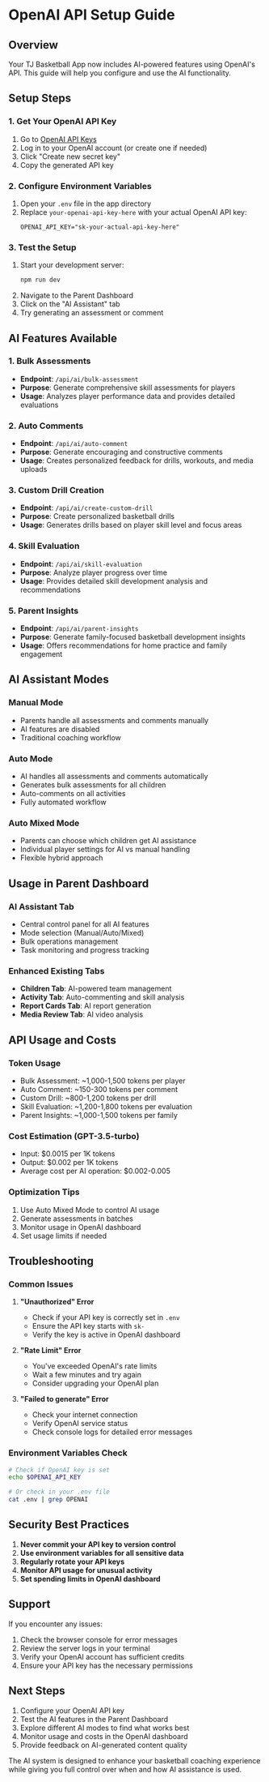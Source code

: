 # OpenAI API Setup Guide

## Overview
Your TJ Basketball App now includes AI-powered features using OpenAI's API. This guide will help you configure and use the AI functionality.

## Setup Steps

### 1. Get Your OpenAI API Key
1. Go to [OpenAI API Keys](https://platform.openai.com/api-keys)
2. Log in to your OpenAI account (or create one if needed)
3. Click "Create new secret key"
4. Copy the generated API key

### 2. Configure Environment Variables
1. Open your `.env` file in the app directory
2. Replace `your-openai-api-key-here` with your actual OpenAI API key:
   ```
   OPENAI_API_KEY="sk-your-actual-api-key-here"
   ```

### 3. Test the Setup
1. Start your development server:
   ```bash
   npm run dev
   ```
2. Navigate to the Parent Dashboard
3. Click on the "AI Assistant" tab
4. Try generating an assessment or comment

## AI Features Available

### 1. Bulk Assessments
- **Endpoint**: `/api/ai/bulk-assessment`
- **Purpose**: Generate comprehensive skill assessments for players
- **Usage**: Analyzes player performance data and provides detailed evaluations

### 2. Auto Comments
- **Endpoint**: `/api/ai/auto-comment`
- **Purpose**: Generate encouraging and constructive comments
- **Usage**: Creates personalized feedback for drills, workouts, and media uploads

### 3. Custom Drill Creation
- **Endpoint**: `/api/ai/create-custom-drill`
- **Purpose**: Create personalized basketball drills
- **Usage**: Generates drills based on player skill level and focus areas

### 4. Skill Evaluation
- **Endpoint**: `/api/ai/skill-evaluation`
- **Purpose**: Analyze player progress over time
- **Usage**: Provides detailed skill development analysis and recommendations

### 5. Parent Insights
- **Endpoint**: `/api/ai/parent-insights`
- **Purpose**: Generate family-focused basketball development insights
- **Usage**: Offers recommendations for home practice and family engagement

## AI Assistant Modes

### Manual Mode
- Parents handle all assessments and comments manually
- AI features are disabled
- Traditional coaching workflow

### Auto Mode
- AI handles all assessments and comments automatically
- Generates bulk assessments for all children
- Auto-comments on all activities
- Fully automated workflow

### Auto Mixed Mode
- Parents can choose which children get AI assistance
- Individual player settings for AI vs manual handling
- Flexible hybrid approach

## Usage in Parent Dashboard

### AI Assistant Tab
- Central control panel for all AI features
- Mode selection (Manual/Auto/Mixed)
- Bulk operations management
- Task monitoring and progress tracking

### Enhanced Existing Tabs
- **Children Tab**: AI-powered team management
- **Activity Tab**: Auto-commenting and skill analysis
- **Report Cards Tab**: AI report generation
- **Media Review Tab**: AI video analysis

## API Usage and Costs

### Token Usage
- Bulk Assessment: ~1,000-1,500 tokens per player
- Auto Comment: ~150-300 tokens per comment
- Custom Drill: ~800-1,200 tokens per drill
- Skill Evaluation: ~1,200-1,800 tokens per evaluation
- Parent Insights: ~1,000-1,500 tokens per family

### Cost Estimation (GPT-3.5-turbo)
- Input: $0.0015 per 1K tokens
- Output: $0.002 per 1K tokens
- Average cost per AI operation: $0.002-0.005

### Optimization Tips
1. Use Auto Mixed Mode to control AI usage
2. Generate assessments in batches
3. Monitor usage in OpenAI dashboard
4. Set usage limits if needed

## Troubleshooting

### Common Issues

1. **"Unauthorized" Error**
   - Check if your API key is correctly set in `.env`
   - Ensure the API key starts with `sk-`
   - Verify the key is active in OpenAI dashboard

2. **"Rate Limit" Error**
   - You've exceeded OpenAI's rate limits
   - Wait a few minutes and try again
   - Consider upgrading your OpenAI plan

3. **"Failed to generate" Error**
   - Check your internet connection
   - Verify OpenAI service status
   - Check console logs for detailed error messages

### Environment Variables Check
```bash
# Check if OpenAI key is set
echo $OPENAI_API_KEY

# Or check in your .env file
cat .env | grep OPENAI
```

## Security Best Practices

1. **Never commit your API key to version control**
2. **Use environment variables for all sensitive data**
3. **Regularly rotate your API keys**
4. **Monitor API usage for unusual activity**
5. **Set spending limits in OpenAI dashboard**

## Support

If you encounter any issues:
1. Check the browser console for error messages
2. Review the server logs in your terminal
3. Verify your OpenAI account has sufficient credits
4. Ensure your API key has the necessary permissions

## Next Steps

1. Configure your OpenAI API key
2. Test the AI features in the Parent Dashboard
3. Explore different AI modes to find what works best
4. Monitor usage and costs in the OpenAI dashboard
5. Provide feedback on AI-generated content quality

The AI system is designed to enhance your basketball coaching experience while giving you full control over when and how AI assistance is used. 
